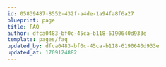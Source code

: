 ```yaml
---
id: 05839487-8552-432f-a4de-1a94fa8f6a27
blueprint: page
title: FAQ
author: dfca0483-bf0c-45ca-b118-6190640d933e
template: pages/faq
updated_by: dfca0483-bf0c-45ca-b118-6190640d933e
updated_at: 1709124882
---
```

